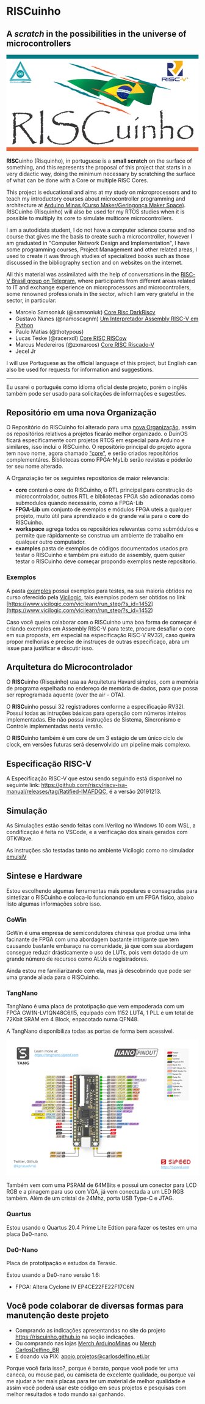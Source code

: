 **RISC**uinho
=====================================
## A _**scratch**_ in the possibilities in the universe of microcontrollers

![RISCuinho](./docs/images/logos/RISCuinho-Logo.png)

**RISC**uinho (Risquinho), in portuguese is a **small scratch** on the surface of something, and this represents the proposal of this project that starts in a very didactic way, doing the minimum necessary by scratching the surface of what can be done with a Core or multiple RISC Cores.

This project is educational and aims at my study on microprocessors and to teach my introductory courses about microcontroller programming and architecture at [Arduino Minas (Curso Maker/Geringonça Maker Space)](https://facebook.com/CursoMaker). RISCuinho (Risquinho) will also be used for my RTOS studies when it is possible to multiply its core to simulate multicore microcontrollers.

I am a autodidata student, I do not have a computer science course and no course that gives me the basis to create such a microcontroller, however I am graduated in "Computer Network Design and Implementation", I have some programming courses, Project Management and other related areas, I used to create it was through studies of specialized books such as those discussed in the bibliography section and on websites on the internet.

All this material was assimilated with the help of conversations in the [RISC-V Brasil group on Telegram](https://t.me/riscvbr), where participants from different areas related to IT and exchange experience on microprocessors and microcontrollers, some renowned professionals in the sector, which I am very grateful in the sector, in particular:

 * Marcelo Samsoniuk (@samsoniuk) [Core Risc DarkRiscv](https://github.com/darklive/darkriscv)
 * Gustavo Nunes (@namoscagnm) [Um Interpretador Assembly RISC-V em Python](https://github.com/namoscagnm/piscado) 
 * Paulo Matias (@thotypous) 
 * Lucas Teske (@racerxdl) [Core RISC RISCow](https://github.com/racerxdl/riskow)
 * Marcus Medereiros (@zxmarcos) [Core RISC Riscado-V](https://github.com/zxmarcos/riscado-v)
 * Jecel Jr

I will use Portuguese as the official language of this project, but English can also be used for requests for information and suggestions.

---

Eu usarei o português como idioma oficial deste projeto, porém o inglês também pode ser usado para solicitações de informações e sugestões.

## Repositório em uma nova Organização

O Repositório do RISCuinho foi alterado para uma [nova Organização](https://github.com/RISCuinho), assim os repositórios relativos a projetos ficarão melhor organizado. o DuinOS ficará especificamente com projetos RTOS em especial para Arduino e similares, isso inclui o RISCuinho. O repositório principal do projeto agora tem novo nome, agora chamado ["core"](https://github.com/RISCuinho/core), e serão criados repositórios complementáres. Bibliotecas como FPGA-MyLib serão revistas e póderão ter seu nome alterado.

A Organziação ter os seguintes repositórios de maior relevancia:

* **core** conterá o core do RISCuinho, o RTL principal para construção do microcontrolador, outros RTL e bibliotecas FPGA são adiconadas como submodulos quando necessário, como a FPGA-Lib
* **FPGA-Lib** um conjunto de exemplos e módulos FPGA uteis a qualquer projeto, muito útil para aprendizado e de grande valia para o **core** do RISCuinho.
* **workspace** agrega todos os repositórios relevantes como submódulos e permite que rápidamente se construa um ambiente de trabalho em qualquer outro computador.
* **examples** pasta de exemplos de códigos documentados usados pra testar o RISCuinho e também pra estudo de assembly, quem quiser testar o RISCuinho deve começar propondo exemplos neste repositorio.

### Exemplos

A pasta [examples](./examples) possui exemplos para testes, na sua maioria obtidos no curso oferecido pela [Vicilogic](https://www.vicilogic.com/), tais exemplos podem ser obtidos no link [https://www.vicilogic.com/vicilearn/run_step/?s_id=1452](https://www.vicilogic.com/vicilearn/run_step/?s_id=1452)

Caso você queira colaborar com o RISCuinho uma boa forma de começar é criando exemplos em Assembly RISC-V para teste, procure desafiar o core em sua proposta, em especial na especificação RISC-V RV32I, caso queira propor melhorias e precise de instruçes de outras especificaço, abra um issue para justificar e discutir isso.

## Arquitetura do Microcontrolador

O **RISC**uinho (Risquinho) usa aa Arquitetura Havard simples, com a memória de programa espelhada no endereço de memória de dados, para que possa ser reprogramada aquente (over the air - OTA).

O **RISC**uinho possui 32 registradores conforme a especificação RV32I. Possui todas as intruções básicas para operação com números inteiros implementadas. Ele não possui instruções de Sistema, Sincronismo e Controle implementadas nesta versão.

O **RISC**uinho também é um core de um 3 estágio de um único ciclo de clock, em versões futuras será desenvolvido um pipeline mais complexo.

## Especificação RISC-V

A Especificação RISC-V que estou sendo seguindo está disponível no seguinte link: https://github.com/riscv/riscv-isa-manual/releases/tag/Ratified-IMAFDQC, é a versão 20191213.

## Simulação

As Simulações estão sendo feitas com IVerilog no Windows 10 com WSL, a condificação é feita no VSCode, e a verificação dos sinais gerados com GTKWave.

As instruções são testadas tanto no ambiente Vicilogic como no simulador [emulsiV](https://carlosdelfino.eti.br/emulsiV)

## Sintese e Hardware

Estou escolhendo algumas ferramentas mais populares e consagradas para sintetizar o RISCuinho e coloca-lo funcionando em um FPGA físico, abaixo listo algumas informações sobre isso.

### GoWin

GoWin é uma empresa de semicondutores chinesa que produz uma linha facinante de FPGA com uma abordagem bastante intrigante que tem causando bastante embaraço na comunidade, já que com sua abordagem consegue reduzir drásticamente o uso de LUTs, pois vem dotado de um grande número de recursos como ALUs e registradores. 

Ainda estou me familiarizando com ela, mas já descobrindo que pode ser uma grande aliada para o RISCuinho.

### TangNano

TangNano é uma placa de prototipação que vem empoderada com um FPGA GW1N-LV1QN48C6/I5, equipado com 1152 LUT4, 1 PLL e um total de  72Kbit SRAM em 4 Block, enpacotado numa QFN48. 

A TangNano disponibiliza todas as portas de forma bem acessível.

![](./docs/images/boards/tang_nano_pinout_v1.0.0_w5676_h4000_large.png)

Também vem com uma PSRAM de 64MBits e possui um conector para LCD RGB e a pinagem para uso com VGA, já vem conectada a um LED RGB também. Além de um cristal de 24Mhz, porta USB Type-C e JTAG.

### Quartus

Estou usando o Quartus 20.4 Prime Lite Edtion para fazer os testes em uma placa De0-nano.

### De0-Nano

Placa de prototipação e estudos da Terasic.

Estou usando a De0-nano versão 1.6:

 * FPGA: Altera Cyclone IV EP4CE22FE22F17C6N

## Você pode colaborar de diversas formas para manutenção deste projeto

* Comprando as indicações apresentandas no site do projeto https://riscuinho.github.io na seção indicações.
* Ou comprando nas lojas [Merch ArduinoMinas](https://merch.streamelements.com/ArduinoMinas) ou [Merch CarlosDelfino_BR](https://merch.streamelements.com/carlosdelfino_br)
* E doando via PIX: apoio.projetos@carlosdelfino.eti.br

Porque você faria isso?, porque é barato, porque você pode ter uma caneca, ou mouse pad, ou camiseta de excelente qualidade, ou porque vai me ajudar a ter mais placas para ter um material de melhor qualidade e assim você poderá usar este código em seus projetos e pesquisas com melhor resultados e todo mundo sai ganhando.
